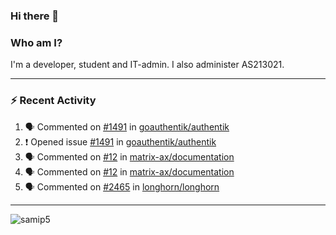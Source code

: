 ### Hi there 👋

### Who am I?
I'm a developer, student and IT-admin. I also administer AS213021.

---
### :zap: Recent Activity
<!--START_SECTION:activity-->
1. 🗣 Commented on [#1491](https://github.com/goauthentik/authentik/issues/1491) in [goauthentik/authentik](https://github.com/goauthentik/authentik)
2. ❗️ Opened issue [#1491](https://github.com/goauthentik/authentik/issues/1491) in [goauthentik/authentik](https://github.com/goauthentik/authentik)
3. 🗣 Commented on [#12](https://github.com/matrix-ax/documentation/issues/12) in [matrix-ax/documentation](https://github.com/matrix-ax/documentation)
4. 🗣 Commented on [#12](https://github.com/matrix-ax/documentation/issues/12) in [matrix-ax/documentation](https://github.com/matrix-ax/documentation)
5. 🗣 Commented on [#2465](https://github.com/longhorn/longhorn/issues/2465) in [longhorn/longhorn](https://github.com/longhorn/longhorn)
<!--END_SECTION:activity-->
---

<img align="center" src="https://github-readme-stats.vercel.app/api?username=samip5&show_icons=true" alt="samip5" />
